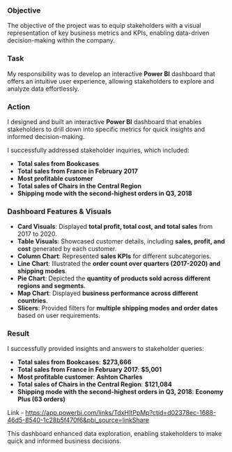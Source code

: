 ### **Objective**  
The objective of the project was to equip stakeholders with a visual representation of key business metrics and KPIs, enabling data-driven decision-making within the company.  

### **Task**  
My responsibility was to develop an interactive **Power BI** dashboard that offers an intuitive user experience, allowing stakeholders to explore and analyze data effortlessly.  

### **Action**  
I designed and built an interactive **Power BI** dashboard that enables stakeholders to drill down into specific metrics for quick insights and informed decision-making.  

I successfully addressed stakeholder inquiries, which included:  

- **Total sales from Bookcases**  
- **Total sales from France in February 2017**  
- **Most profitable customer**  
- **Total sales of Chairs in the Central Region**  
- **Shipping mode with the second-highest orders in Q3, 2018**  

### **Dashboard Features & Visuals**  

- **Card Visuals**: Displayed **total profit, total cost, and total sales** from 2017 to 2020.  
- **Table Visuals**: Showcased customer details, including **sales, profit, and cost** generated by each customer.  
- **Column Chart**: Represented **sales KPIs** for different subcategories.  
- **Line Chart**: Illustrated the **order count over quarters (2017-2020) and shipping modes**.  
- **Pie Chart**: Depicted the **quantity of products sold across different regions and segments**.  
- **Map Chart**: Displayed **business performance across different countries**.  
- **Slicers**: Provided filters for **multiple shipping modes and order dates** based on user requirements.  

### **Result**  
I successfully provided insights and answers to stakeholder queries:  

- **Total sales from Bookcases**: **$273,666**  
- **Total sales from France in February 2017**: **$5,001**  
- **Most profitable customer**: **Ashton Charles**  
- **Total sales of Chairs in the Central Region**: **$121,084**  
- **Shipping mode with the second-highest orders in Q3, 2018**: **Economy Plus (63 orders)**  

Link - https://app.powerbi.com/links/TdxHItPpMp?ctid=d02378ec-1688-46d5-8540-1c28b5f470f6&pbi_source=linkShare

This dashboard enhanced data exploration, enabling stakeholders to make quick and informed business decisions.
